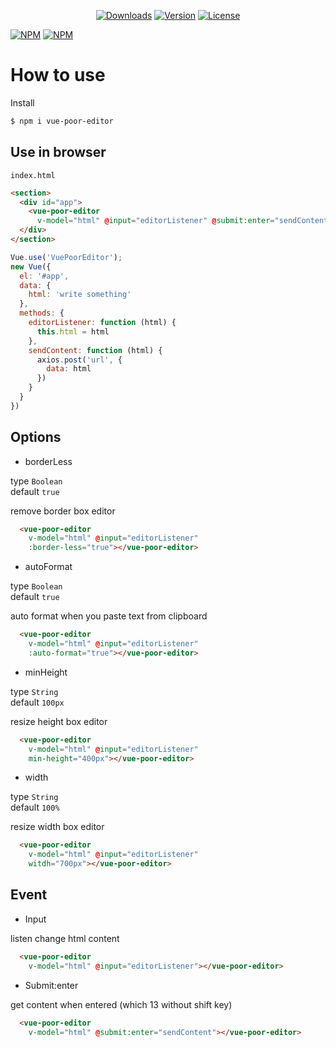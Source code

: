 <p align="center">
  <a href="https://npmcharts.com/compare/vue-poor-editor?minimal=true"><img src="https://img.shields.io/npm/dm/vue-poor-editor.svg" alt="Downloads"></a>
  <a href="https://www.npmjs.com/package/vue-poor-editor"><img src="https://img.shields.io/npm/v/vue-poor-editor.svg" alt="Version"></a>
  <a href="https://www.npmjs.com/package/vue-poor-editor"><img src="https://img.shields.io/npm/l/vue-poor-editor.svg" alt="License"></a>
  <br>
  
</p>

[![NPM](https://nodei.co/npm/vue-poor-editor.png?downloads=true&downloadRank=true&stars=true)](https://nodei.co/npm/vue-quill-editor/)
[![NPM](https://nodei.co/npm-dl/vue-poor-editor.png?months=12)](https://nodei.co/npm/vue-quill-editor/)

# How to use

Install 
```bash
$ npm i vue-poor-editor
```

## Use in browser
`
index.html
`
```html
<section>
  <div id="app">
    <vue-poor-editor 
      v-model="html" @input="editorListener" @submit:enter="sendContent"></vue-poor-editor>
  </div>
</section>
```

```js
Vue.use('VuePoorEditor');
new Vue({
  el: '#app',
  data: {
    html: 'write something'
  },
  methods: {
    editorListener: function (html) {
      this.html = html
    },
    sendContent: function (html) {
      axios.post('url', {
        data: html
      })
    }
  }
})
```

## Options

* borderLess

type `Boolean` <br>
default `true`

remove border box editor

```html
  <vue-poor-editor 
    v-model="html" @input="editorListener"
    :border-less="true"></vue-poor-editor>
```

* autoFormat

type `Boolean` <br>
default `true `

auto format when you paste text from clipboard

```html
  <vue-poor-editor 
    v-model="html" @input="editorListener"
    :auto-format="true"></vue-poor-editor>
```

* minHeight

type `String` <br>
default `100px`

resize height box editor

```html
  <vue-poor-editor 
    v-model="html" @input="editorListener"
    min-height="400px"></vue-poor-editor>
```

* width

type `String` <br>
default `100%`

resize width box editor

```html
  <vue-poor-editor 
    v-model="html" @input="editorListener"
    witdh="700px"></vue-poor-editor>
```

## Event

* Input

listen change html content

```html
  <vue-poor-editor 
    v-model="html" @input="editorListener"></vue-poor-editor>
```

* Submit:enter

get content when entered (which 13 without shift key)

```html
  <vue-poor-editor 
    v-model="html" @submit:enter="sendContent"></vue-poor-editor>
```